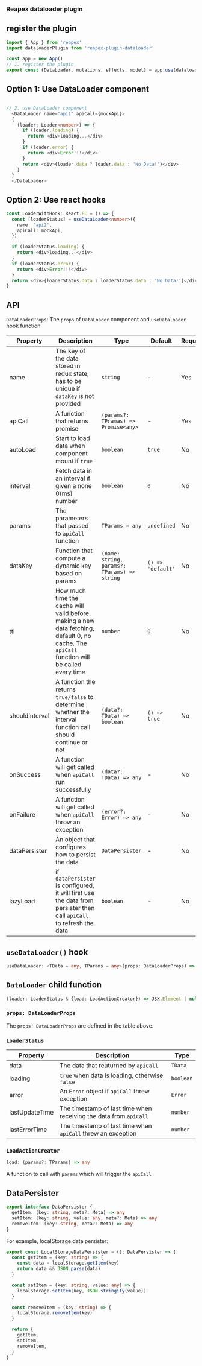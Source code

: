 ### Reapex dataloader plugin

## register the plugin

```typescript
import { App } from 'reapex'
import dataloaderPlugin from 'reapex-plugin-dataloader'

const app = new App()
// 1. register the plugin
export const {DataLoader, mutations, effects, model} = app.use(dataloaderPlugin)
```

## Option 1: Use DataLoader component
```typescript

// 2. use DataLoader component
  <DataLoader name="api1" apiCall={mockApi}>
  {
    (loader: Loader<number>) => {
      if (loader.loading) {
        return <div>loading...</div>
      }
      if (loader.error) {
        return <div>Error!!!</div>
      }
      return <div>{loader.data ? loader.data : 'No Data!'}</div>
    }
  }
  </DataLoader>
```

## Option 2: Use react hooks
```typescript
const LoaderWithHook: React.FC = () => {
  const [loaderStatus] = useDataLoader<number>({
    name: 'api2',
    apiCall: mockApi,
  })

  if (loaderStatus.loading) {
    return <div>loading...</div>
  }
  if (loaderStatus.error) {
    return <div>Error!!!</div>
  }
  return <div>{loaderStatus.data ? loaderStatus.data : 'No Data!'}</div>
}
```

## API
`DataLoaderProps`: The `props` of `DataLoader` component and `useDataloader` hook function

| Property | Description | Type | Default | Required |
| --- | --- | --- | --- | --- |
| name | The key of the data stored in redux state, has to be unique if `dataKey` is not provided | `string` | - | Yes |
| apiCall | A function that returns promise | `(params?: TPramas) => Promise<any>` | - | Yes |
| autoLoad | Start to load data when component mount if `true` | `boolean` | `true` | No |
| interval | Fetch data in an interval if given a none 0(ms) number | `boolean` | `0` | No |
| params | The parameters that passed to `apiCall` function | `TParams = any` | `undefined` | No |
| dataKey | Function that compute a dynamic key based on params | `(name: string, params?: TParams) => string` | `() => 'default'` | No |
| ttl | How much time the cache will valid before making a new data fetching, default 0, no cache. The `apiCall` function will be called every time | `number` | `0` | No |
| shouldInterval | A function the returns `true/false` to determine whether the interval function call should continue or not | `(data?: TData) => boolean` | `() => true` | No |
| onSuccess | A function will get called when `apiCall` run successfully | `(data?: TData) => any` | - | No |
| onFailure | A function will get called when `apiCall` throw an exception | `(error?: Error) => any` | - | No |
| dataPersister | An object that configures how to persist the data | `DataPersister` | - | No |
| lazyLoad | if `dataPersister` is configured, it will first use the data from persister then call `apiCall` to refresh the data | `boolean` | - | No |

## `useDataLoader()` hook
```ts
useDataLoader: <TData = any, TParams = any>(props: DataLoaderProps) => [LoaderStatus, LoadActionCreator]
```

## `DataLoader` child function
```ts
(loader: LoaderStatus & {load: LoadActionCreator}) => JSX.Element | null
```


### `props: DataLoaderProps`
The `props: DataLoaderProps` are defined in the table above.

### `LoaderStatus`
| Property | Description | Type |
| --- | --- | --- |
| data | The data that reuturned by `apiCall` | `TData` |
| loading | `true` when data is loading, otherwise `false` | `boolean` |
| error | An `Error` object if `apiCall` threw exception | `Error` |
| lastUpdateTime | The timestamp of last time when receiving the data from `apiCall` | `number` | undefined` |
| lastErrorTime | The timestamp of last time when `apiCall` threw an exception | `number` | undefined` |

### `LoadActionCreator`
```ts
load: (params?: TParams) => any
```
A function to call with `params` which will trigger the `apiCall`

## DataPersister
```ts
export interface DataPersister {
  getItem: (key: string, meta?: Meta) => any
  setItem: (key: string, value: any, meta?: Meta) => any
  removeItem: (key: string, meta?: Meta) => any
}
```

For example, localStorage data persister:
```ts
export const LocalStorageDataPersister = (): DataPersister => {
  const getItem = (key: string) => {
    const data = localStorage.getItem(key)
    return data && JSON.parse(data)
  }

  const setItem = (key: string, value: any) => {
    localStorage.setItem(key, JSON.stringify(value))
  }

  const removeItem = (key: string) => {
    localStorage.removeItem(key)
  }

  return {
    getItem,
    setItem,
    removeItem,
  }
}
```
